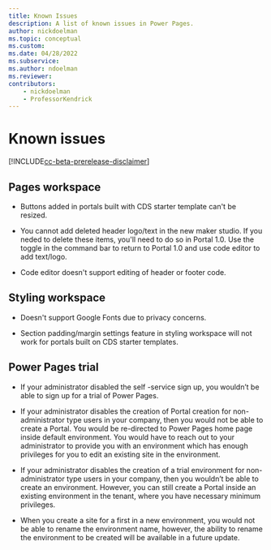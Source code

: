 ```yaml
---
title: Known Issues
description: A list of known issues in Power Pages.
author: nickdoelman
ms.topic: conceptual
ms.custom: 
ms.date: 04/28/2022
ms.subservice:
ms.author: ndoelman 
ms.reviewer: 
contributors:
    - nickdoelman
    - ProfessorKendrick
---
```

# Known issues

[!INCLUDE[cc-beta-prerelease-disclaimer](includes/cc-beta-prerelease-disclaimer.md)]

## Pages workspace

- Buttons added in portals built with CDS starter template can't be resized.

- You cannot add deleted header logo/text in the new maker studio.  If you neded to delete these items, you'll need to do so in Portal 1.0.  Use the toggle in the command bar to return to Portal 1.0 and use code editor to add text/logo.

- Code editor doesn't support editing of header or footer code.

## Styling workspace

- Doesn't support Google Fonts due to privacy concerns.

- Section padding/margin settings feature in styling workspace will not work for portals built on CDS starter templates.

## Power Pages trial

- If your administrator disabled the self -service sign up, you wouldn’t be able to sign up for a trial of Power Pages. 

- If your administrator disables the creation of Portal creation for non-administrator type users in your company, then you would not be able to create a Portal. You would be re-directed to Power Pages home page inside default environment. You would have to reach out to your administrator to provide you with an environment which has enough privileges for you to edit an existing site in the environment. 

- If your administrator disables the creation of a trial environment for non-administrator type users in your company, then you wouldn’t be able to create an environment. However, you can still create a Portal inside an existing environment in the tenant, where you have necessary minimum privileges. 

- When you create a site for a first in a new environment, you would not be able to rename the environment name, however, the ability to rename the environment to be created will be available in a future update. 

